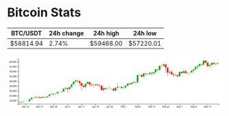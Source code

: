 # Bitcoin Stats

BTC/USDT|24h change|24h high|24h low|
|---|---|---|---|
|$58814.94|2.74%|$59468.00|$57220.01|

<img src="./chart.svg">

